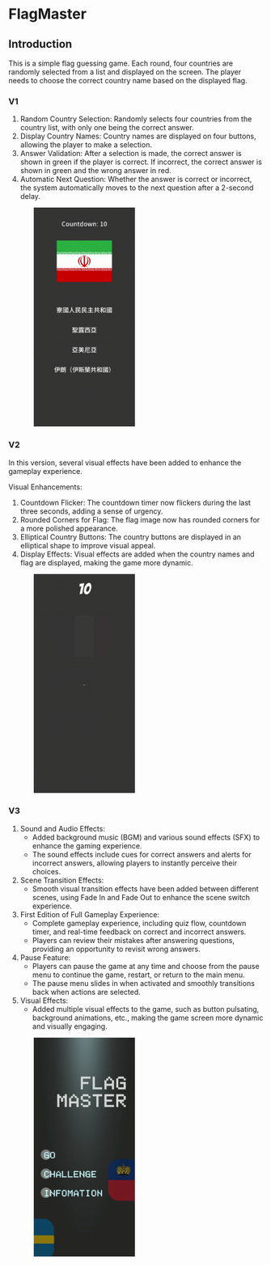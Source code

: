 # FlagMaster

## Introduction

This is a simple flag guessing game. Each round, four countries are randomly selected from a list and displayed on the screen. The player needs to choose the correct country name based on the displayed flag.

### V1
1.	Random Country Selection: Randomly selects four countries from the country list, with only one being the correct answer.
2.	Display Country Names: Country names are displayed on four buttons, allowing the player to make a selection.
3.	Answer Validation: After a selection is made, the correct answer is shown in green if the player is correct. If incorrect, the correct answer is shown in green and the wrong answer in red.
4.	Automatic Next Question: Whether the answer is correct or incorrect, the system automatically moves to the next question after a 2-second delay.

<img src="./videos/V1.gif" width="200" alt="Alt Text"  style="margin-left: 10%;">

### V2

In this version, several visual effects have been added to enhance the gameplay experience.

Visual Enhancements:

1. Countdown Flicker: The countdown timer now flickers during the last three seconds, adding a sense of urgency.
2. Rounded Corners for Flag: The flag image now has rounded corners for a more polished appearance.
3. Elliptical Country Buttons: The country buttons are displayed in an elliptical shape to improve visual appeal.
4. Display Effects: Visual effects are added when the country names and flag are displayed, making the game more dynamic.

<img src="./videos/V2.gif" width="200" alt="Alt Text"  style="margin-left: 10%;">

### V3

1. Sound and Audio Effects:
    * Added background music (BGM) and various sound effects (SFX) to enhance the gaming experience.
    * The sound effects include cues for correct answers and alerts for incorrect answers, allowing players to instantly perceive their choices.
2. Scene Transition Effects:
    * Smooth visual transition effects have been added between different scenes, using Fade In and Fade Out to enhance the scene switch experience.
3. First Edition of Full Gameplay Experience:
    * Complete gameplay experience, including quiz flow, countdown timer, and real-time feedback on correct and incorrect answers.
    * Players can review their mistakes after answering questions, providing an opportunity to revisit wrong answers.
4. Pause Feature:
    * Players can pause the game at any time and choose from the pause menu to continue the game, restart, or return to the main menu.
    * The pause menu slides in when activated and smoothly transitions back when actions are selected.
5. Visual Effects:
    * Added multiple visual effects to the game, such as button pulsating, background animations, etc., making the game screen more dynamic and visually engaging.
    
<a href="https://www.youtube.com/shorts/73B2G5fFfPA?si=C5Z60-yHzfAEzL8u">
    <img src="Images/Project_FlagMaster_V3.png" width="200" alt="Watch the video" style="margin-left: 10%;">
</a>